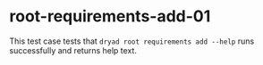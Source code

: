 
# root-requirements-add-01

This test case tests that `dryad root requirements add --help` runs successfully and returns help text.